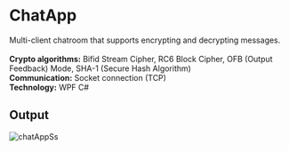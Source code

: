 # ChatApp
Multi-client chatroom that supports encrypting and decrypting messages. <br> <br>
**Crypto algorithms:** Bifid Stream Cipher, RC6 Block Cipher, OFB (Output Feedback) Mode, SHA-1 (Secure Hash Algorithm) <br>
**Communication:** Socket connection (TCP) <br>
**Technology:** WPF C# <br>
## Output
![chatAppSs](https://github.com/ksks0000/ZI-ChatApp/assets/101637679/307369b5-835d-4ead-b7c1-116dc445b2e2)
